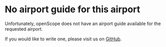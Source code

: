 # No airport guide for this airport

Unfortunately, openScope does not have an airport guide available for the requested airport.

If you would like to write one, please visit us on [GitHub](https://github.com/ATSSIM/openscope).
